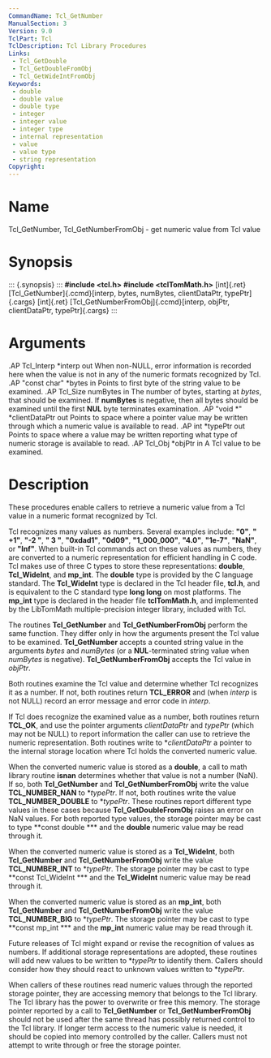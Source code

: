 ```yaml
---
CommandName: Tcl_GetNumber
ManualSection: 3
Version: 9.0
TclPart: Tcl
TclDescription: Tcl Library Procedures
Links:
 - Tcl_GetDouble
 - Tcl_GetDoubleFromObj
 - Tcl_GetWideIntFromObj
Keywords:
 - double
 - double value
 - double type
 - integer
 - integer value
 - integer type
 - internal representation
 - value
 - value type
 - string representation
Copyright:
---
```


# Name

Tcl_GetNumber, Tcl_GetNumberFromObj - get numeric value from Tcl value

# Synopsis

::: {.synopsis} :::
**#include <tcl.h>**
**#include <tclTomMath.h>**
[int]{.ret} [Tcl_GetNumber]{.ccmd}[interp, bytes, numBytes, clientDataPtr, typePtr]{.cargs}
[int]{.ret} [Tcl_GetNumberFromObj]{.ccmd}[interp, objPtr, clientDataPtr, typePtr]{.cargs}
:::

# Arguments

.AP Tcl_Interp *interp out When non-NULL, error information is recorded here when the value is not in any of the numeric formats recognized by Tcl. .AP "const char" *bytes in Points to first byte of the string value to be examined. .AP Tcl_Size numBytes in The number of bytes, starting at *bytes*, that should be examined. If **numBytes** is negative, then all bytes should be examined until the first **NUL** byte terminates examination. .AP "void *" *clientDataPtr out Points to space where a pointer value may be written through which a numeric value is available to read. .AP int *typePtr out Points to space where a value may be written reporting what type of numeric storage is available to read. .AP Tcl_Obj *objPtr in A Tcl value to be examined.

# Description

These procedures enable callers to retrieve a numeric value from a Tcl value in a numeric format recognized by Tcl.

Tcl recognizes many values as numbers.  Several examples include: **"0"**, **" +1"**, **"-2 "**, **" 3 "**, **"0xdad1"**, **"0d09"**, **"1_000_000"**, **"4.0"**, **"1e-7"**, **"NaN"**, or **"Inf"**. When built-in Tcl commands act on these values as numbers, they are converted to a numeric representation for efficient handling in C code.  Tcl makes use of three C types to store these representations: **double**, **Tcl_WideInt**, and **mp_int**.  The **double** type is provided by the C language standard.  The **Tcl_WideInt** type is declared in the Tcl header file, **tcl.h**, and is equivalent to the C standard type **long long** on most platforms. The **mp_int** type is declared in the header file **tclTomMath.h**, and implemented by the LibTomMath multiple-precision integer library, included with Tcl.

The routines **Tcl_GetNumber** and **Tcl_GetNumberFromObj** perform the same function.  They differ only in how the arguments present the Tcl value to be examined.  **Tcl_GetNumber** accepts a counted string value in the arguments *bytes* and *numBytes* (or a **NUL**-terminated string value when *numBytes* is negative).  **Tcl_GetNumberFromObj** accepts the Tcl value in *objPtr*.

Both routines examine the Tcl value and determine whether Tcl recognizes it as a number.  If not, both routines return **TCL_ERROR** and (when *interp* is not NULL) record an error message and error code in *interp*.

If Tcl does recognize the examined value as a number, both routines return **TCL_OK**, and use the pointer arguments *clientDataPtr* and *typePtr* (which may not be NULL) to report information the caller can use to retrieve the numeric representation.  Both routines write to **clientDataPtr* a pointer to the internal storage location where Tcl holds the converted numeric value.

When the converted numeric value is stored as a **double**, a call to math library routine **isnan** determines whether that value is not a number (NaN).  If so, both **Tcl_GetNumber** and **Tcl_GetNumberFromObj** write the value **TCL_NUMBER_NAN** to **typePtr*. If not, both routines write the value **TCL_NUMBER_DOUBLE** to **typePtr*.  These routines report different type values in these cases because **Tcl_GetDoubleFromObj** raises an error on NaN values.  For both reported type values, the storage pointer may be cast to type **const double *** and the **double** numeric value may be read through it.

When the converted numeric value is stored as a **Tcl_WideInt**, both **Tcl_GetNumber** and **Tcl_GetNumberFromObj** write the value **TCL_NUMBER_INT** to **typePtr*. The storage pointer may be cast to type **const Tcl_WideInt *** and the **Tcl_WideInt** numeric value may be read through it.

When the converted numeric value is stored as an **mp_int**, both **Tcl_GetNumber** and **Tcl_GetNumberFromObj** write the value **TCL_NUMBER_BIG** to **typePtr*. The storage pointer may be cast to type **const mp_int *** and the **mp_int** numeric value may be read through it.

Future releases of Tcl might expand or revise the recognition of values as numbers.  If additional storage representations are adopted, these routines will add new values to be written to **typePtr* to identify them.  Callers should consider how they should react to unknown values written to **typePtr*.

When callers of these routines read numeric values through the reported storage pointer, they are accessing memory that belongs to the Tcl library.  The Tcl library has the power to overwrite or free this memory.  The storage pointer reported by a call to **Tcl_GetNumber** or **Tcl_GetNumberFromObj** should not be used after the same thread has possibly returned control to the Tcl library.  If longer term access to the numeric value is needed, it should be copied into memory controlled by the caller.  Callers must not attempt to write through or free the storage pointer.

